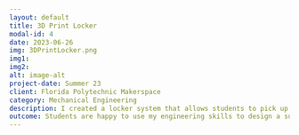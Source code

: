 ```yaml
---
layout: default
title: 3D Print Locker
modal-id: 4
date: 2023-06-26
img: 3DPrintLocker.png
img1:
img2:
alt: image-alt
project-date: Summer 23
client: Florida Polytechnic Makerspace
category: Mechanical Engineering
description: I created a locker system that allows students to pick up prints at any time of the day by inputting their student ID onto a key pad. 
outcome: Students are happy to use my engineering skills to design a suitable product used daily and will be around long after I am.
---
```

